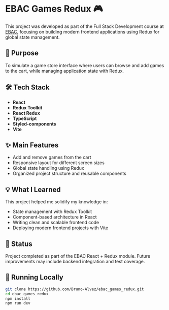 # EBAC Games Redux 🎮

This project was developed as part of the Full Stack Development course at [EBAC](https://ebaconline.com.br/), focusing on building modern frontend applications using Redux for global state management.

## 🎯 Purpose

To simulate a game store interface where users can browse and add games to the cart, while managing application state with Redux.

## 🛠 Tech Stack

- **React**
- **Redux Toolkit**
- **React Redux**
- **TypeScript**
- **Styled-components**
- **Vite**

## ✨ Main Features

- Add and remove games from the cart
- Responsive layout for different screen sizes
- Global state handling using Redux
- Organized project structure and reusable components

## 💡 What I Learned

This project helped me solidify my knowledge in:
- State management with Redux Toolkit
- Component-based architecture in React
- Writing clean and scalable frontend code
- Deploying modern frontend projects with Vite

## 🚀 Status

Project completed as part of the EBAC React + Redux module. Future improvements may include backend integration and test coverage.

## 🧪 Running Locally

```bash
git clone https://github.com/Bruno-Alvez/ebac_games_redux.git
cd ebac_games_redux
npm install
npm run dev
